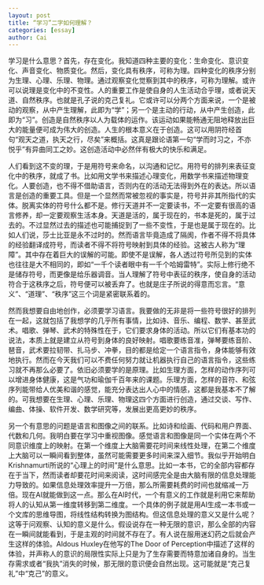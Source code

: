 ```yaml
---
layout: post
title: “学习”二字如何理解？
categories: [essay]
author: Cai
---
```


学习是什么意思？首先，存在变化。我知道四种主要的变化：生命变化、意识变化、声音变化、物质变化。然后，变化具有秩序，可称为理。四种变化的秩序分别为生理、心理、乐理、物理。通过观察变化觉察到其中的秩序，可称为理解。或许可以说理是变化中的不变性。人的重要工作是使自身的人生活动合乎理，或者说天道、自然秩序。也就是孔子说的克己复礼。它或许可以分两个方面来说，一个是被动的观察，从中产生理解，此即为“学”；另一个是主动的行动，从中产生创造，此即为“习”。创造是自然秩序以人为载体的运作。该运动如果能畅通无阻地释放出巨大的能量便可成为伟大的创造。人生的根本意义在于创造。这可以用阴符经首句“观天之道，执天之行，尽矣”来概括。这真是跟论语第一句“学而时习之，不亦悦乎”有异曲同工之妙。这创造活动中必然伴有极大的快乐和满足。

人们看到这不变的理，于是用符号来命名，以沟通和记忆。用符号的排列来表征变化中的秩序，就成了书。比如用文学书来描述心理变化，用数学书来描述物理变化。人要创造，也不得不借助语言，否则内在的活动无法得到外在的表达。所以语言是创造的重要工具。但是一个显然而常被忽视的事实是，符号并非其所指代的实体。脱离实体的符号什么都不是。修行天道并不一定要读书，不一定要有很高的语言修养，却一定要观察生活本身。天道是活的，属于现在的，书本是死的，属于过去的。不过显然过去的描述也可能捕捉到了一些不变性，于是也是属于现在的。比如人们说，莎士比亚是永不过时的。然而语言毕竟造成了隔阂，作者不得不将具体的经验翻译成符号，而读者不得不将符号映射到具体的经验。这被古人称为“理障”。其中存在着巨大的误解的可能。即使不是误解，各人透过符号所见到的实体也往往是大不相同的，即如“一千个读者眼中有一千个哈姆雷特”。实际上修行绝不是储存符号，而更像是给乐器调音。当人理解了符号中表征的秩序，使自身的活动符合于这秩序之后，符号便可以被丢弃了。也就是庄子所说的得意而忘言。“意义”、“道理”、“秩序”这三个词是紧密联系着的。

然而我想要自由地创作，必须要学习语言。我要做的无非是将一些符号很好的排列在一起，这就包括了我想学的几乎所有事情，比如诗、音乐、编程、数学、甚至武术。唱歌、弹琴、武术的特殊性在于，它们要求身体的活动。所以它们有基本功的说法，本质上就是建立从符号到身体的良好映射。唱歌要练音准，弹琴要练音阶、琶音，武术要拉韧带、扎马步、冲拳，目的都是给定一个语言指令，身体能够有效地执行。然而在今天我们可以不费任何努力就让机器执行自己的语言指令，这些练习就不再那么必要了。依旧必须要学的是原理。比如生理方面，怎样的动作序列可以增进身体健康，这是气功和瑜伽千百年来的课题。乐理方面，怎样的音符、和弦序列能带给人优美和谐的感觉，能充分表达出人心中的情感，这都是我基本不了解的。可我想要在生理、心理、乐理、物理这四个方面进行创造，通过交谈、写作、编曲、体操、软件开发、数学研究等，发展出更高更妙的秩序。

另一个有意思的问题是语言和图像之间的联系。比如诗和绘画、代码和用户界面、代数和几何。我明白要在学习中重视图像。感觉语言和图像是同一个实体在两个不同意识维度上的映射。在第一个维度上大脑需要花时间来线性处理，在第二个维度上大脑可以一瞬间看到整体，虽然可能需要更多时间来深入细节。我似乎开始明白Krishnamurti所说的“心理上的时间”是什么意思。比如一本书，它的全部内容都存在于当下，然而读者却要花时间来阅读，这时间感完全是由大脑有限的信息处理能力导致的。如果信息处理效率提升一万倍，那么所需要耗费的时间也就缩减一万倍。现在AI就能做到这一点。那么在AI时代，一个有意义的工作就是利用它来帮助将人的认知从第一维度转移到第二维度。一个具体的例子就是用AI生成一本书或一个文库的思维导图，将线性结构转换为图结构。但这信息处理的意义又是什么呢？这等于问观察、认知的意义是什么。假设说存在一种无限的意识，那么全部的内容在一瞬间就能看到，于是主观的时间就不存在了。有人说在服用迷幻药之后就会产生这样的体验。Aldous Huxley在他写的The Door of Perception中描述了这样的体验，并声称人的意识的局限性实际上只是为了生存需要而特意加诸自身的。当生存需求或者“我执”消失的时候，那无限的意识便会自然出现。这可能就是“克己复礼”中“克己”的意义。
